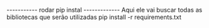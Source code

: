 ----------- rodar pip instal -------------
Aqui ele vai buscar todas as bibliotecas que serão utilizadas
pip install -r requirements.txt


